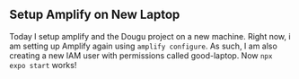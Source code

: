 ## Setup Amplify on New Laptop
Today I setup amplify and the Dougu project on a new machine. Right now, i am setting up Amplify again using `amplify configure`. As such, I am also creating a new IAM user with permissions called good-laptop. Now `npx expo start` works!